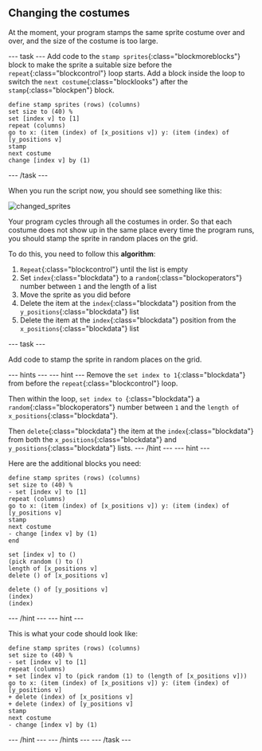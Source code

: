 ## Changing the costumes

At the moment, your program stamps the same sprite costume over and over, and the size of the costume is too large.

--- task ---
Add code to the `stamp sprites`{:class="blockmoreblocks"} block to make the sprite a suitable size before the `repeat`{:class="blockcontrol"} loop starts. Add a block inside the loop to switch the `next costume`{:class="blocklooks"} after the `stamp`{:class="blockpen"} block.

```blocks
define stamp sprites (rows) (columns)
set size to (40) %
set [index v] to [1]
repeat (columns)
go to x: (item (index) of [x_positions v]) y: (item (index) of [y_positions v]
stamp
next costume
change [index v] by (1)
```
--- /task ---

When you run the script now, you should see something like this:

![changed_sprites](images/changed_sprites.png)
	
Your program cycles through all the costumes in order. So that each costume does not show up in the same place every time the program runs, you should stamp the sprite in random places on the grid.

To do this, you need to follow this **algorithm**:
  1. `Repeat`{:class="blockcontrol"} until the list is empty
  1. Set `index`{:class="blockdata"} to a `random`{:class="blockoperators"} number between `1` and the length of a list
  2. Move the sprite as you did before
  3. Delete the item at the `index`{:class="blockdata"} position from the `y_positions`{:class="blockdata"} list
  4. Delete the item at the `index`{:class="blockdata"} position from the `x_positions`{:class="blockdata"} list
  
--- task ---

Add code to stamp the sprite in random places on the grid.

--- hints --- --- hint ---
Remove the `set index to 1`{:class="blockdata"} from before the `repeat`{:class="blockcontrol"} loop.

Then within the loop, `set index to `{:class="blockdata"} a `random`{:class="blockoperators"} number between `1` and the `length of x_positions`{:class="blockdata"}.

Then `delete`{:class="blockdata"} the item at the `index`{:class="blockdata"} from both the `x_positions`{:class="blockdata"} and `y_positions`{:class="blockdata"} lists.
--- /hint --- --- hint ---

Here are the additional blocks you need:
```blocks
define stamp sprites (rows) (columns)
set size to (40) %
- set [index v] to [1]
repeat (columns)
go to x: (item (index) of [x_positions v]) y: (item (index) of [y_positions v]
stamp
next costume
- change [index v] by (1)
end

set [index v] to ()
(pick random () to ()
length of [x_positions v]
delete () of [x_positions v]

delete () of [y_positions v]
(index)
(index)
```
--- /hint --- --- hint ---

This is what your code should look like:

```blocks
define stamp sprites (rows) (columns)
set size to (40) %
- set [index v] to [1]
repeat (columns)
+ set [index v] to (pick random (1) to (length of [x_positions v]))
go to x: (item (index) of [x_positions v]) y: (item (index) of [y_positions v]
+ delete (index) of [x_positions v]
+ delete (index) of [y_positions v]
stamp
next costume
- change [index v] by (1)
```
--- /hint --- --- /hints ---
--- /task ---
